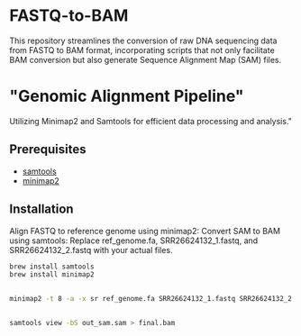 # FASTQ-to-BAM
This repository streamlines the conversion of raw DNA sequencing data from FASTQ to BAM format, incorporating scripts that not only facilitate BAM conversion but also generate Sequence Alignment Map (SAM) files.

# "Genomic Alignment Pipeline"

Utilizing Minimap2 and Samtools for efficient data processing and analysis."

## Prerequisites

- [samtools](http://www.htslib.org/download/)
- [minimap2](https://github.com/lh3/minimap2)

## Installation
Align FASTQ to reference genome using minimap2:
Convert SAM to BAM using samtools:
Replace ref_genome.fa, SRR26624132_1.fastq, and SRR26624132_2.fastq with your actual files.


```bash
brew install samtools
brew install minimap2


minimap2 -t 8 -a -x sr ref_genome.fa SRR26624132_1.fastq SRR26624132_2.fastq -o out_sam.sam


samtools view -bS out_sam.sam > final.bam








